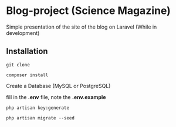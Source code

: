 # Blog-project (Science Magazine)

Simple presentation of the site of the blog on Laravel
(While in development)

## Installation

`git clone`

`composer install`

Create a Database (MySQL or PostgreSQL)

fill in the **.env** file, note the **.env.example**

`php artisan key:generate`

`php artisan migrate --seed`
